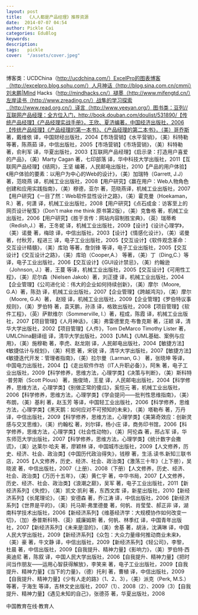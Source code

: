 ```yaml
---
layout: post  
title:  《人人都是产品经理》推荐资源  
date:  2014-07-07 04:54  
author: Pickle Cai  
categories: EduBlog  
keywords: 
description:   
tags:	pickle   
cover:  "/assets/cover.jpeg"  

---  
```

    
博客类：UCDChina（http://ucdchina.com/）ExcelPro的图表博客（http://excelpro.blog.sohu.com/）人月神话（http://blog.sina.com.cn/cmmi）刘未鹏|MInd Hacks（http://mindhacks.cn/）褪墨（http://www.mifengtd.cn/）左岸读书（http://www.zreading.cn/）战隼的学习探索（http://www.read.org.cn/）译言（http://www.yeeyan.org/）图书类：豆列//互联网产品经理：全方位入门，http://book.douban.com/doulist/531890/【传统产品经理】《产品经理实战手册》，王欣、夏济编著，中国经济出版社，2006【传统产品经理】《产品经理的第一本书》、《产品经理的第二本书》，（美）哥乔斯 著，戴维依 译，中国财经出版社，2004【市场营销】《水平营销》，（美）科特勒 等著，陈燕茹 译，中信出版社，2005【市场营销】《市场营销》，（美）科特勒 著，俞利军 译，华夏出版社，2003【互联网产品经理】《启示录：打造用户喜爱的产品》，（美）Marty Cagan 著，七印部落 译，华中科技大学出版社，2011【互联网产品经理】《结网》，王坚 编著，人民邮电出版社，2010【产品的用户体验】《用户体验的要素：以用户为中心的Web的设计》，（美）加瑞特（Garrett, J.J）著，范晓燕 译，机械工业出版社，2008【用户研究】《赢在用户：Web人物角色创建和应用实践指南》，（美）穆德，亚尔 著，范晓燕译，机械工业出版社，2007【用户研究】《一目了然：Web软件显性设计之路》，（美）霍克曼（Hoekaman，R.）著，何潇 译，机械工业出版社，2008【用户研究】《点石成金：访客至上的网页设计秘笈》（Don't make me think 原书第2版），（美）克鲁格 著，机械工业出版社，2006【用户研究】《胜于言传：网站内容制胜宝典》，（英）瑞蒂希（Redish,J.）著，王冬妮 译，机械工业出版社，2009【设计】《设计心理学》，（美）诺曼 著，梅琼 译，中信出版社，2003【设计】《情感化设计》，（美）诺曼 著，付秋芳，程进三 译，电子工业出版社，2005【交互设计】《软件观念革命：交互设计精髓》，（美）库珀 等著，詹剑锋 等译，电子工业出版社，2005【交互设计】《交互设计之路》，（美）库珀（Cooper,A.） 等著，（美）丁（Ding,C.）等译，电子工业出版社，2006【交互设计】《GUI设计禁忌》，（美）约翰逊（Johnson, J.）著，王蔓 等译，机械工业出版社，2005【交互设计】《可用性工程》，（美）尼尔森（Nielsen Jakob）著，刘正捷 译，机械工业出版社，2004【企业管理】《公司进化论：伟大的企业如何持续创新》，（美）摩尔（Moore, G.A）著，陈劲 译，机械工业出版社，2007【企业管理】《跨越鸿沟》，（美）摩尔（Moore, G.A）著， 赵娅 译，机械工业出版社，2009【企业管理】《罗伯特议事规则》，（美）罗伯特 著，袁天鹏，孙涤 译，格致出版社，2008【项目管理】《软件工程》，（英）萨默维尔（Sommerville, I.）著，程成，陈霞 译，机械工业出版社，2007【项目管理】《人月神话》，（美）弗雷德里克·布鲁克斯 著，汪颖 译，清华大学出版社，2002【项目管理】《人件》，Tom DeMarco Timothy Lister 著，UMLChina翻译组 译，清华大学出版社，2003【UML】《UML基础、案例与应用》，（美）施穆勒 著，李虎、赵龙刚 译，人民邮电出版社，2004【敏捷方法】《敏捷估计与规划》，（美）柯恩 著，宋锐 译，清华大学出版社，2007【敏捷方法】《敏捷迭代开发：管理者指南》，（美）拉尔曼（Larman, G.） 著，张晓坤 等译，中国电力出版社，2004【】《走出软件作坊（IT人升职必备）》，阿朱 著，电子工业出版社，2009【科学修养，思维方法，心理学类】《决策与判断》，（美）斯科特·普劳斯（Scott Plous） 著，施俊琦，王星 译，人民邮电出版社，2004【科学修养，思维方法，心理学类】《别做正常的傻瓜》，奚恺元 著，机械工业出版社，2006【科学修养，思维方法，心理学类】《学会提问——批判性思维指南》，（美）布朗，（美）基利 著，赵玉芳 等译，中国轻工业出版社，2006【科学修养，思维方法，心理学类】《黑天鹅：如何应对不可预知的未来》，（美）塔勒布 著，万丹 译，中信出版社，2009【科学修养，思维方法，心理学类】《美第奇效应：创新灵感与交叉思维》，（美）约翰松 著，刘尔铎，杨小庄 译，商务印书馆，2006【科学修养，思维方法，心理学类】《社会性动物》，（美）阿伦森 著，邢占军 译，华东师范大学出版社，2007【科学修养，思维方法，心理学类】《统计数字会撒谎》，（美）达莱尔·哈夫 著，廖颖林 译，中国城市出版社，2009【人文修养，历史、经济、社会、政治类】《中国历代政治得失》，钱穆 著，生活.读书.新知三联书店，2005【人文修养，历史、经济、社会、政治类】《激荡三十年》（上下册），吴晓波 著，中信出版社，2007（上册）、2008（下册）【人文修养，历史、经济、社会、政治类】《万历十五年》，（美）黄仁宇 著，中华书局，2007【人文修养，历史、经济、社会、政治类】《浪潮之巅》，吴军 著，电子工业出版社，2011【新经济系列】《失控》，（美）凯文·凯利 著，东西文库 译，新星出版社，2010【新经济系列】《长尾理论》，（美）安德森 著，乔江涛 译，中信出版社，2006【新经济系列】《世界是平的》，（美）托马斯·弗里德曼 著，何帆、肖莹莹、郝正非 译，湖南科学技术出版社，2006【新经济系列】《维基经济学：大规模协作如何改变一切》，（加）泰普斯科特、（英）威廉姆斯 著，何帆、林季红 译，中国青年出版社，2007【新经济系列】《未来是湿的》，（美）舍基 著，胡泳，沈满琳 译，中国人民大学出版社，2009【新经济系列】《众包：大众力量缘何推动商业未来》，（美）豪 著，牛文静 译，中信出版社，2009【新经济系列】《轻公司》，李黎，杜晨 著，中信出版社，2009【自我提升、精神力量】《影响力》，（美）罗伯特·西奥迪尼 著，陈叙 译，中国人民大学出版社，2006【自我提升、精神力量】《把时间当作朋友——运用心智获得解放》，李笑来 著，电子工业出版社，2009【自我提升、精神力量】《当下的力量》，（德）托利 著，曹植 译，中信出版社，2009【自我提升、精神力量】《少有人走的路》（1、2、3），（美）派克（Perk, M.S.）等著，于海生 等译，吉林文史出版社，2007（1）、2008（2）、2009（3）【自我提升、精神力量】《遇见未知的自己》，张德芬 著，华夏出版社，2008

		    
 中国教育在线·教育人

